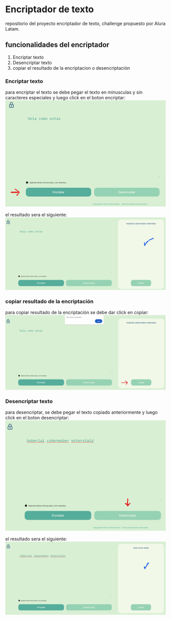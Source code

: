 # Encriptador de texto
repositorio del proyecto encriptador de texto, challenge propuesto por Alura Latam.

## funcionalidades del encriptador
1. Encriptar texto
2. Desencriptar texto
3. copiar el resultado de la encriptacion o desencriptación


### Encriptar texto
para encriptar el texto se debe pegar el texto en minusculas y sin caracteres especiales y luego click en el boton encriptar:
![paso para encriptar](img/manual-encriptar.png)

el resultado sera el siguiente:
![resultado encriptacion](img/manual-texto-encriptado.png)


### copiar resultado de la encriptación
para copiar resultado de la encriptación se debe dar click en copiar:
![copiar resultado de encriptacion](img/manual-copiar.png)


### Desencriptar texto
para desencriptar, se debe pegar el texto copiado anteriormente y luego click en el boton desencriptar:
![paso para desencriptar](img/manual-desencriptar.png)

el resultado sera el siguiente:
![resultado encriptacion](img/manual-texto-desencriptado.png)



